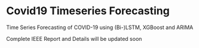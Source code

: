 # Covid19 Timeseries Forecasting
Time Series Forecasting of COVID-19 using (Bi-)LSTM, XGBoost and ARIMA 

Complete IEEE Report and Details will be updated soon
